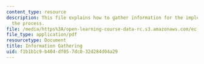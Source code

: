 ```yaml
---
content_type: resource
description: This file explains how to gather information for the implementation of
  the process.
file: /media/https%3A/open-learning-course-data-rc.s3.amazonaws.com/ec-s02-water-jet-technologies-spring-2005/f1b1b1c9b404df057dc032d284d04a29_MITEC_S02S05_3_info_gather.pdf
file_type: application/pdf
resourcetype: Document
title: Information Gathering
uid: f1b1b1c9-b404-df05-7dc0-32d284d04a29
---
```

